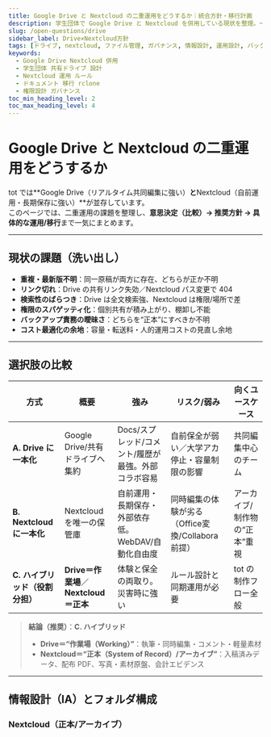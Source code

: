 ```yaml
---
title: Google Drive と Nextcloud の二重運用をどうするか｜統合方針・移行計画
description: 学生団体で Google Drive と Nextcloud を併用している現状を整理。一本化/ハイブリッド/維持の選択肢比較、推奨アーキテクチャ、フォルダ設計、命名規則、移行手順、同期自動化、権限・ガバナンス、KPIまでを実務レベルで提示。
slug: /open-questions/drive
sidebar_label: Drive×Nextcloud方針
tags: [ドライブ, nextcloud, ファイル管理, ガバナンス, 情報設計, 運用設計, バックアップ]
keywords:
  - Google Drive Nextcloud 併用
  - 学生団体 共有ドライブ 設計
  - Nextcloud 運用 ルール
  - ドキュメント 移行 rclone
  - 権限設計 ガバナンス
toc_min_heading_level: 2
toc_max_heading_level: 4
---
```


# Google Drive と Nextcloud の二重運用をどうするか

tot では**Google Drive（リアルタイム共同編集に強い）**と**Nextcloud（自前運用・長期保存に強い）**が並存しています。  
このページでは、二重運用の課題を整理し、**意思決定（比較）→ 推奨方針 → 具体的な運用/移行**まで一気にまとめます。

---

## 現状の課題（洗い出し）

- **重複・最新版不明**：同一原稿が両方に存在、どちらが正か不明
- **リンク切れ**：Drive の共有リンク失効／Nextcloud パス変更で 404
- **検索性のばらつき**：Drive は全文検索強、Nextcloud は権限/場所で差
- **権限のスパゲッティ化**：個別共有が積み上がり、棚卸し不能
- **バックアップ責務の曖昧さ**：どちらを“正本”にすべきか不明
- **コスト最適化の余地**：容量・転送料・人的運用コストの見直し余地

---

## 選択肢の比較

| 方式 | 概要 | 強み | リスク/弱み | 向くユースケース |
|---|---|---|---|---|
| **A. Drive に一本化** | Google Drive/共有ドライブへ集約 | Docs/スプレッド/コメント/履歴が最強。外部コラボ容易 | 自前保全が弱い／大学アカ停止・容量制限の影響 | 共同編集中心のチーム |
| **B. Nextcloud に一本化** | Nextcloud を唯一の保管庫 | 自前運用・長期保存・外部依存低。WebDAV/自動化自由度 | 同時編集の体験が劣る（Office変換/Collabora前提） | アーカイブ/制作物の“正本”重視 |
| **C. ハイブリッド（役割分担）** | **Drive＝作業場**／**Nextcloud＝正本** | 体験と保全の両取り。災害時に強い | ルール設計と同期運用が必要 | tot の制作フロー全般 |

> **結論（推奨）**：**C. ハイブリッド**  
> - **Drive＝“作業場（Working）”**：執筆・同時編集・コメント・軽量素材  
> - **Nextcloud＝“正本（System of Record）/アーカイブ”**：入稿済みデータ、配布 PDF、写真・素材原盤、会計エビデンス

---

## 情報設計（IA）とフォルダ構成

### Nextcloud（正本/アーカイブ）

